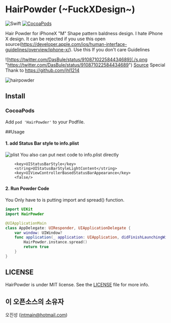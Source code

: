 HairPowder (~FuckXDesign~)
==========

![Swift](https://img.shields.io/badge/Swift-4.0-orange.svg)
[![CocoaPods](http://img.shields.io/cocoapods/v/HairPowder.svg?style=flat)](https://cocoapods.org/pods/HairPowder)

 
Hair Powder for iPhoneX "M" Shape pattern baldness design.
I hate iPhone X design. It can be rejected if you use this open source(https://developer.apple.com/ios/human-interface-guidelines/overview/iphone-x/). Use this If you don't care Guidelines

![https://twitter.com/DasBule/status/910871022584434689](./s.png "https://twitter.com/DasBule/status/910871022584434689")
[Source](https://twitter.com/DasBule/status/910871022584434689) 
Special Thank to https://github.com/jhl1214

![hairpowder](pat.png)

## Install
### CocoaPods
Add `pod 'HairPowder'` to your Podfile.

##Usage

#### 1. add Status Bar style to info.plist

![plist](plist.png)
You also can put next code to info.plist directly
```plist
	<key>UIStatusBarStyle</key>
	<string>UIStatusBarStyleLightContent</string>
	<key>UIViewControllerBasedStatusBarAppearance</key>
	<false/>
```

#### 2. Run Powder Code
You Only have to is putting import and spread() function. 
```swift
import UIKit
import HairPowder

@UIApplicationMain
class AppDelegate: UIResponder, UIApplicationDelegate {
    var window: UIWindow?
    func application(_ application: UIApplication, didFinishLaunchingWithOptions launchOptions: [UIApplicationLaunchOptionsKey: Any]?) -> Bool {
        HairPowder.instance.spread()
        return true
    }
}

```
## LICENSE
HairPowder is under MIT license. See the [LICENSE](LICENSE) file for more info.

## 이 오픈소스의 소유자

오진성 (intmain@hotmail.com)



